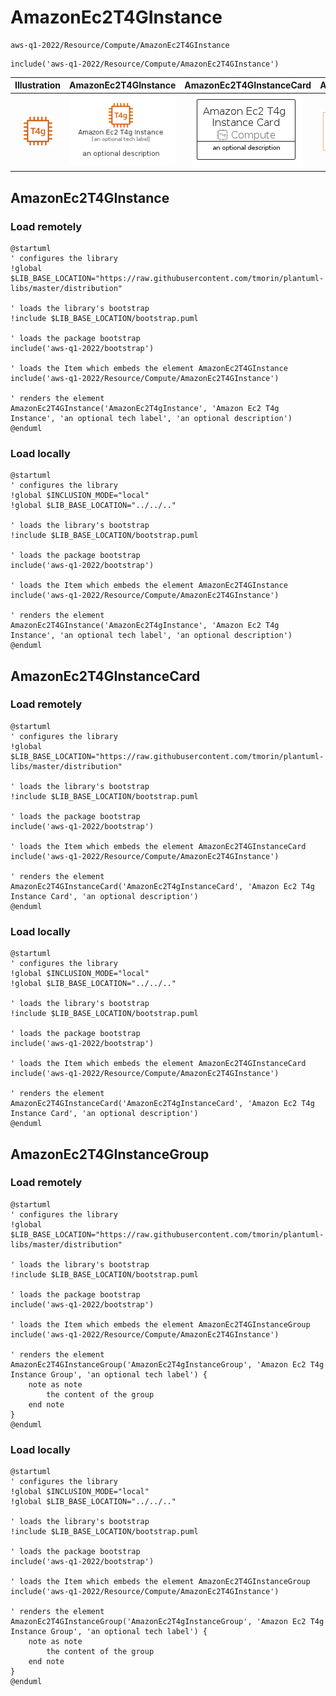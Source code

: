 # AmazonEc2T4GInstance


```text
aws-q1-2022/Resource/Compute/AmazonEc2T4GInstance
```

```text
include('aws-q1-2022/Resource/Compute/AmazonEc2T4GInstance')
```



| Illustration | AmazonEc2T4GInstance | AmazonEc2T4GInstanceCard | AmazonEc2T4GInstanceGroup |
| :---: | :---: | :---: | :---: |
| ![illustration for Illustration](../../../aws-q1-2022/Resource/Compute/AmazonEc2T4GInstance.png) | ![illustration for AmazonEc2T4GInstance](../../../aws-q1-2022/Resource/Compute/AmazonEc2T4GInstance.Local.png) | ![illustration for AmazonEc2T4GInstanceCard](../../../aws-q1-2022/Resource/Compute/AmazonEc2T4GInstanceCard.Local.png) | ![illustration for AmazonEc2T4GInstanceGroup](../../../aws-q1-2022/Resource/Compute/AmazonEc2T4GInstanceGroup.Local.png) |




## AmazonEc2T4GInstance

### Load remotely
```plantuml
@startuml
' configures the library
!global $LIB_BASE_LOCATION="https://raw.githubusercontent.com/tmorin/plantuml-libs/master/distribution"

' loads the library's bootstrap
!include $LIB_BASE_LOCATION/bootstrap.puml

' loads the package bootstrap
include('aws-q1-2022/bootstrap')

' loads the Item which embeds the element AmazonEc2T4GInstance
include('aws-q1-2022/Resource/Compute/AmazonEc2T4GInstance')

' renders the element
AmazonEc2T4GInstance('AmazonEc2T4gInstance', 'Amazon Ec2 T4g Instance', 'an optional tech label', 'an optional description')
@enduml
```

### Load locally
```plantuml
@startuml
' configures the library
!global $INCLUSION_MODE="local"
!global $LIB_BASE_LOCATION="../../.."

' loads the library's bootstrap
!include $LIB_BASE_LOCATION/bootstrap.puml

' loads the package bootstrap
include('aws-q1-2022/bootstrap')

' loads the Item which embeds the element AmazonEc2T4GInstance
include('aws-q1-2022/Resource/Compute/AmazonEc2T4GInstance')

' renders the element
AmazonEc2T4GInstance('AmazonEc2T4gInstance', 'Amazon Ec2 T4g Instance', 'an optional tech label', 'an optional description')
@enduml
```

## AmazonEc2T4GInstanceCard

### Load remotely
```plantuml
@startuml
' configures the library
!global $LIB_BASE_LOCATION="https://raw.githubusercontent.com/tmorin/plantuml-libs/master/distribution"

' loads the library's bootstrap
!include $LIB_BASE_LOCATION/bootstrap.puml

' loads the package bootstrap
include('aws-q1-2022/bootstrap')

' loads the Item which embeds the element AmazonEc2T4GInstanceCard
include('aws-q1-2022/Resource/Compute/AmazonEc2T4GInstance')

' renders the element
AmazonEc2T4GInstanceCard('AmazonEc2T4gInstanceCard', 'Amazon Ec2 T4g Instance Card', 'an optional description')
@enduml
```

### Load locally
```plantuml
@startuml
' configures the library
!global $INCLUSION_MODE="local"
!global $LIB_BASE_LOCATION="../../.."

' loads the library's bootstrap
!include $LIB_BASE_LOCATION/bootstrap.puml

' loads the package bootstrap
include('aws-q1-2022/bootstrap')

' loads the Item which embeds the element AmazonEc2T4GInstanceCard
include('aws-q1-2022/Resource/Compute/AmazonEc2T4GInstance')

' renders the element
AmazonEc2T4GInstanceCard('AmazonEc2T4gInstanceCard', 'Amazon Ec2 T4g Instance Card', 'an optional description')
@enduml
```

## AmazonEc2T4GInstanceGroup

### Load remotely
```plantuml
@startuml
' configures the library
!global $LIB_BASE_LOCATION="https://raw.githubusercontent.com/tmorin/plantuml-libs/master/distribution"

' loads the library's bootstrap
!include $LIB_BASE_LOCATION/bootstrap.puml

' loads the package bootstrap
include('aws-q1-2022/bootstrap')

' loads the Item which embeds the element AmazonEc2T4GInstanceGroup
include('aws-q1-2022/Resource/Compute/AmazonEc2T4GInstance')

' renders the element
AmazonEc2T4GInstanceGroup('AmazonEc2T4gInstanceGroup', 'Amazon Ec2 T4g Instance Group', 'an optional tech label') {
    note as note
        the content of the group
    end note
}
@enduml
```

### Load locally
```plantuml
@startuml
' configures the library
!global $INCLUSION_MODE="local"
!global $LIB_BASE_LOCATION="../../.."

' loads the library's bootstrap
!include $LIB_BASE_LOCATION/bootstrap.puml

' loads the package bootstrap
include('aws-q1-2022/bootstrap')

' loads the Item which embeds the element AmazonEc2T4GInstanceGroup
include('aws-q1-2022/Resource/Compute/AmazonEc2T4GInstance')

' renders the element
AmazonEc2T4GInstanceGroup('AmazonEc2T4gInstanceGroup', 'Amazon Ec2 T4g Instance Group', 'an optional tech label') {
    note as note
        the content of the group
    end note
}
@enduml
```

